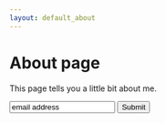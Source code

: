 ```yaml
---
layout: default_about
---
```


# About page

This page tells you a little bit about me.

<form id="form1" method="post" action="javascript:alert(in_email)">
 <input id="in_email" type="text" name="in" value="email address"/>
 <button type="submit">Submit</button>
</form>

